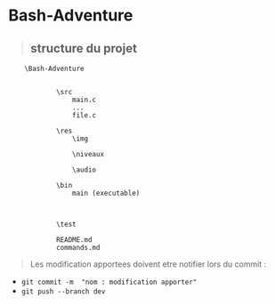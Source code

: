 # Bash-Adventure

> ## structure du projet
 


        \Bash-Adventure


                \src
                    main.c
                    ...
                    file.c

                \res 
                    \img

                    \niveaux

                    \audio

                \bin
                    main (executable)



                \test

                README.md
                commands.md



> Les modification apportees doivent etre notifier lors du commit :
- `git commit -m  "nom : modification apporter"`
- `git push --branch dev` 

